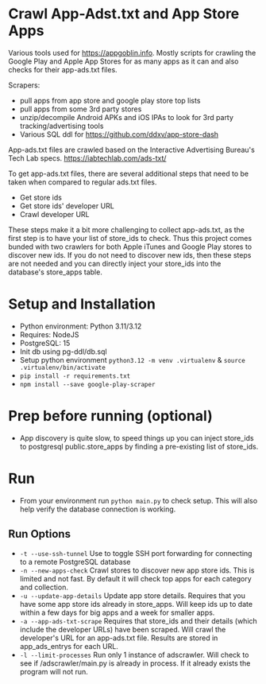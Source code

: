 # Crawl App-Adst.txt and App Store Apps

Various tools used for https://appgoblin.info. Mostly scripts for crawling the Google Play and Apple App Stores for as many apps as it can and also checks for their app-ads.txt files. 

Scrapers:
 - pull apps from app store and google play store top lists
 - pull apps from some 3rd party stores
 - unzip/decompile Android APKs and iOS IPAs to look for 3rd party tracking/advertising tools
 - Various SQL ddl for https://github.com/ddxv/app-store-dash

App-ads.txt files are crawled based on the Interactive Advertising Bureau's Tech Lab specs. https://iabtechlab.com/ads-txt/



To get app-ads.txt files, there are several additional steps that need to be taken when compared to regular ads.txt files.
 - Get store ids
 - Get store ids' developer URL
 - Crawl developer URL

These steps make it a bit more challenging to collect app-ads.txt, as the first step is to have your list of store_ids to check. Thus this project comes bunded with two crawlers for both Apple iTunes and Google Play stores to discover new ids. If you do not need to discover new ids, then these steps are not needed and you can directly inject your store_ids into the database's store_apps table.

# Setup and Installation
 - Python environment: Python 3.11/3.12
 - Requires: NodeJS
 - PostgreSQL: 15
 - Init db using pg-ddl/db.sql
 - Setup python environment `python3.12 -m venv .virtualenv` & `source .virtualenv/bin/activate`
 - `pip install -r requirements.txt`
 - `npm install --save google-play-scraper`


# Prep before running (optional)
 - App discovery is quite slow, to speed things up you can inject store_ids to postgresql public.store_apps by finding a pre-existing list of store_ids.

# Run
 - From your environment run `python main.py` to check setup. This will also help verify the database connection is working.

## Run Options
 - `-t --use-ssh-tunnel` Use to toggle SSH port forwarding for connecting to a remote PostgreSQL database
 - `-n --new-apps-check` Crawl stores to discover new app store ids. This is limited and not fast. By default it will check top apps for each category and collection.
 - `-u --update-app-details` Update app store details. Requires that you have some app store ids already in store_apps. Will keep ids up to date within a few days for big apps and a week for smaller apps.
 - `-a --app-ads-txt-scrape` Requires that store_ids and their details (which include the developer URLs) have been scraped. Will crawl the developer's URL for an app-ads.txt file. Results are stored in app_ads_entrys for each URL.
 - `-l --limit-processes` Run only 1 instance of adscrawler. Will check to see if /adscrawler/main.py is already in process. If it already exists the program will not run. 
